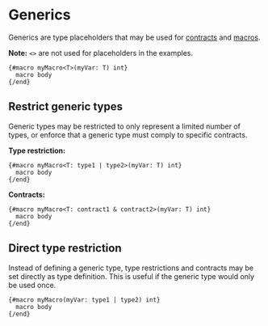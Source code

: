 # Generics

Generics are type placeholders that may be used for [contracts](/markup/logic/contracts/README) and [macros](/markup/logic/macros/README).

**Note:** `<>` are not used for placeholders in the examples.

```
{#macro myMacro<T>(myVar: T) int}
  macro body
{/end}
```

## Restrict generic types

Generic types may be restricted to only represent a limited number of types,
or enforce that a generic type must comply to specific contracts.

**Type restriction:**

```
{#macro myMacro<T: type1 | type2>(myVar: T) int}
  macro body
{/end}
```

**Contracts:**

```
{#macro myMacro<T: contract1 & contract2>(myVar: T) int}
  macro body
{/end}
```

## Direct type restriction

Instead of defining a generic type, type restrictions and contracts may be set directly as type definition.
This is useful if the generic type would only be used once.

```
{#macro myMacro(myVar: type1 | type2) int}
  macro body
{/end}
```
